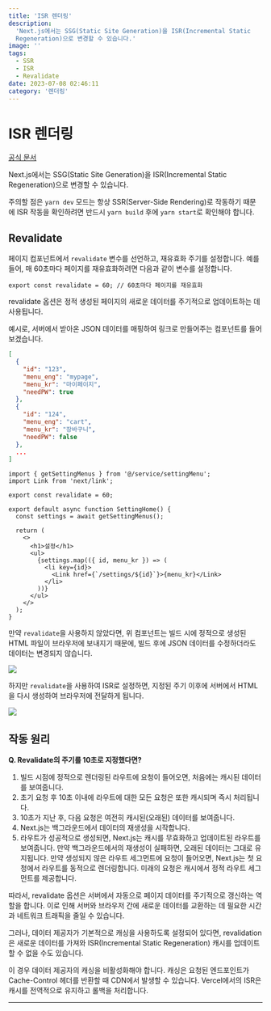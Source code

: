 ```yaml
---
title: 'ISR 렌더링'
description:
  'Next.js에서는 SSG(Static Site Generation)을 ISR(Incremental Static
  Regeneration)으로 변경할 수 있습니다.'
image: ''
tags:
  - SSR
  - ISR
  - Revalidate
date: 2023-07-08 02:46:11
category: '렌더링'
---
```


# ISR 렌더링

[공식 문서](https://nextjs.org/docs/app/building-your-application/data-fetching/revalidating#how-it-works)

Next.js에서는 SSG(Static Site Generation)을 ISR(Incremental Static
Regeneration)으로 변경할 수 있습니다.

주의할 점은 `yarn dev` 모드는 항상 SSR(Server-Side Rendering)로 작동하기 때문에
ISR 작동을 확인하려면 반드시 `yarn build` 후에 `yarn start`로 확인해야 합니다.

## Revalidate

페이지 컴포넌트에서 `revalidate` 변수를 선언하고, 재유효화 주기를 설정합니다.
예를 들어, 매 60초마다 페이지를 재유효화하려면 다음과 같이 변수를 설정합니다.

```tsx
export const revalidate = 60; // 60초마다 페이지를 재유효화
```

revalidate 옵션은 정적 생성된 페이지의 새로운 데이터를 주기적으로 업데이트하는
데 사용됩니다.

예시로, 서버에서 받아온 JSON 데이터를 매핑하여 링크로 만들어주는 컴포넌트를
들어보겠습니다.

```JSON
[
  {
    "id": "123",
    "menu_eng": "mypage",
    "menu_kr": "마이페이지",
    "needPW": true
  },
  {
    "id": "124",
    "menu_eng": "cart",
    "menu_kr": "장바구니",
    "needPW": false
  },
  ...
]
```

```tsx
import { getSettingMenus } from '@/service/settingMenu';
import Link from 'next/link';

export const revalidate = 60;

export default async function SettingHome() {
  const settings = await getSettingMenus();

  return (
    <>
      <h1>설정</h1>
      <ul>
        {settings.map(({ id, menu_kr }) => (
          <li key={id}>
            <Link href={`/settings/${id}`}>{menu_kr}</Link>
          </li>
        ))}
      </ul>
    </>
  );
}
```

만약 `revalidate`을 사용하지 않았다면, 위 컴포넌트는 빌드 시에 정적으로 생성된
HTML 파일이 브라우저에 보내지기 때문에, 빌드 후에 JSON 데이터를 수정하더라도
데이터는 변경되지 않습니다.

![](https://i.imgur.com/vXLT6Vh.png)

하지만 `revalidate`을 사용하여 ISR로 설정하면, 지정된 주기 이후에 서버에서
HTML을 다시 생성하여 브라우저에 전달하게 됩니다.

![](https://i.imgur.com/2f1PhJ2.gif)

## 작동 원리

**Q. Revalidate의 주기를 10초로 지정했다면?**

1. 빌드 시점에 정적으로 렌더링된 라우트에 요청이 들어오면, 처음에는 캐시된
   데이터를 보여줍니다.
2. 초기 요청 후 10초 이내에 라우트에 대한 모든 요청은 또한 캐시되며 즉시
   처리됩니다.
3. 10초가 지난 후, 다음 요청은 여전히 캐시된(오래된) 데이터를 보여줍니다.
4. Next.js는 백그라운드에서 데이터의 재생성을 시작합니다.
5. 라우트가 성공적으로 생성되면, Next.js는 캐시를 무효화하고 업데이트된 라우트를
   보여줍니다. 만약 백그라운드에서의 재생성이 실패하면, 오래된 데이터는 그대로
   유지됩니다. 만약 생성되지 않은 라우트 세그먼트에 요청이 들어오면, Next.js는
   첫 요청에서 라우트를 동적으로 렌더링합니다. 미래의 요청은 캐시에서 정적
   라우트 세그먼트를 제공합니다.

따라서, revalidate 옵션은 서버에서 자동으로 페이지 데이터를 주기적으로 갱신하는
역할을 합니다. 이로 인해 서버와 브라우저 간에 새로운 데이터를 교환하는 데 필요한
시간과 네트워크 트래픽을 줄일 수 있습니다.

그러나, 데이터 제공자가 기본적으로 캐싱을 사용하도록 설정되어 있다면,
revalidation은 새로운 데이터를 가져와 ISR(Incremental Static Regeneration)
캐시를 업데이트할 수 없을 수도 있습니다.

이 경우 데이터 제공자의 캐싱을 비활성화해야 합니다. 캐싱은 요청된 엔드포인트가
Cache-Control 헤더를 반환할 때 CDN에서 발생할 수 있습니다. Vercel에서의 ISR은
캐시를 전역적으로 유지하고 롤백을 처리합니다.

---
